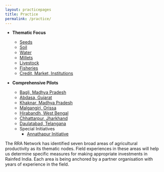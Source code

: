 ```yaml
---
layout: practicepages
title: Practice
permalink: /practice/
---
```


* **Thematic Focus**
  * [Seeds](../seeds)
  * [Soil](../soil)
  * [Water](../water)
  * [Millets](../millets)
  * [Livestock](../livestock)
  * [Fisheries](../fisheries)
  * [Credit, Market, Institutions](../credit_market_institutions)

* **Comprehensive Pilots**
  * [Bagli, Madhya Pradesh](../bagli)
  * [Abdasa, Gujarat](../abdasa)
  * [Khaknar, Madhya Pradesh](../khaknar)
  * [Malgangiri, Orissa](../malgangiri)
  * [Hirabandh, West Bengal](../hirabandh)
  * [Chhattarpur, Jharkhand](../chhattarpur)
  * [Daulatabad, Telangana](../daulatabad)
  * Special Initiatives
     * [Annathapur Initiative](../annathapur)

The RRA Network has identified seven broad areas of agricultural productivity as its thematic nodes. Field experiences in these areas will help us determine specific measures for making appropriate investments in Rainfed India. Each area is being anchored by a partner organisation with years of experience in the field.
